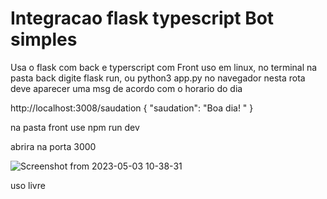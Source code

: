 # Integracao flask typescript Bot simples

Usa o flask com back e typerscript com Front
uso em linux, no terminal na pasta back digite flask run, ou python3 app.py
no navegador nesta rota deve aparecer uma msg de acordo com o horario do dia

http://localhost:3008/saudation
{
  "saudation": "Boa dia! "
}

na pasta front use npm run dev

abrira na porta 3000

![Screenshot from 2023-05-03 10-38-31](https://user-images.githubusercontent.com/85029465/236037835-65065cee-1208-4d66-bde9-cc5128282959.png)

uso livre
